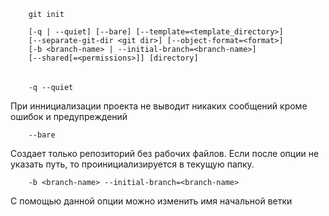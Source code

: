         git init

        [-q | --quiet] [--bare] [--template=<template_directory>]
	    [--separate-git-dir <git dir>] [--object-format=<format>]
	    [-b <branch-name> | --initial-branch=<branch-name>]
	    [--shared[=<permissions>]] [directory]
######
        -q --quiet

При иннициализации проекта не выводит никаких сообщений кроме ошибок и предупреждений

        --bare

Создает только репозиторий без рабочих файлов. Если после опции не указать путь, то проинициализируется в текущую папку.

        -b <branch-name> --initial-branch=<branch-name>
С помощью данной опции можно изменить имя начальной ветки